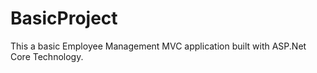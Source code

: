 # BasicProject

This a basic Employee Management MVC application built with ASP.Net Core Technology.
